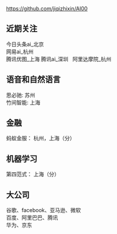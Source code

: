 https://github.com/jiqizhixin/AI00

## 近期关注
今日头条ai_北京  
网易ai_杭州  
腾讯优图_上海
腾讯ai_深圳  
阿里达摩院_杭州

## 语音和自然语言
思必驰: 苏州  
竹间智能: 上海

## 金融
蚂蚁金服： 杭州，上海（分）

## 机器学习
第四范式： 上海（分）

## 大公司
谷歌、facebook、亚马逊、微软  
百度、阿里巴巴、腾讯  
华为、京东  
